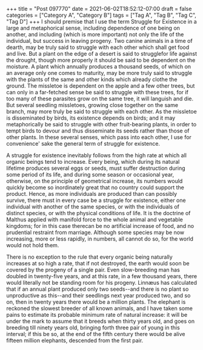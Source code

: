+++
title = "Post 097770"
date = 2021-06-02T18:52:12-07:00
draft = false
categories = ["Category A", "Category B"]
tags = ["Tag A", "Tag B", "Tag C", "Tag D"]
+++
I should premise that I use the term Struggle for Existence in a large and metaphorical sense, including dependence of one being on another, and including (which is more important) not only the life of the individual, but success in leaving progeny. Two canine animals in a time of dearth, may be truly said to struggle with each other which shall get food and live. But a plant on the edge of a desert is said to strugglefor life against the drought, though more properly it should be said to be dependent on the moisture. A plant which annually produces a thousand seeds, of which on an average only one comes to maturity, may be more truly said to struggle with the plants of the same and other kinds which already clothe the ground. The missletoe is dependent on the apple and a few other trees, but can only in a far-fetched sense be said to struggle with these trees, for if too many of these parasites grow on the same tree, it will languish and die. But several seedling missletoes, growing close together on the same branch, may more truly be said to struggle with each other. As the missletoe is disseminated by birds, its existence depends on birds; and it may metaphorically be said to struggle with other fruit-bearing plants, in order to tempt birds to devour and thus disseminate its seeds rather than those of other plants. In these several senses, which pass into each other, I use for convenience' sake the general term of struggle for existence.

A struggle for existence inevitably follows from the high rate at which all organic beings tend to increase. Every being, which during its natural lifetime produces several eggs or seeds, must suffer destruction during some period of its life, and during some season or occasional year, otherwise, on the principle of geometrical increase, its numbers would quickly become so inordinately great that no country could support the product. Hence, as more individuals are produced than can possibly survive, there must in every case be a struggle for existence, either one individual with another of the same species, or with the individuals of distinct species, or with the physical conditions of life. It is the doctrine of Malthus applied with manifold force to the whole animal and vegetable kingdoms; for in this case therecan be no artificial increase of food, and no prudential restraint from marriage. Although some species may be now increasing, more or less rapidly, in numbers, all cannot do so, for the world would not hold them.

There is no exception to the rule that every organic being naturally increases at so high a rate, that if not destroyed, the earth would soon be covered by the progeny of a single pair. Even slow-breeding man has doubled in twenty-five years, and at this rate, in a few thousand years, there would literally not be standing room for his progeny. Linnæus has calculated that if an annual plant produced only two seeds--and there is no plant so unproductive as this--and their seedlings next year produced two, and so on, then in twenty years there would be a million plants. The elephant is reckoned the slowest breeder of all known animals, and I have taken some pains to estimate its probable minimum rate of natural increase: it will be under the mark to assume that it breeds when thirty years old, and goes on breeding till ninety years old, bringing forth three pair of young in this interval; if this be so, at the end of the fifth century there would be alive fifteen million elephants, descended from the first pair.
